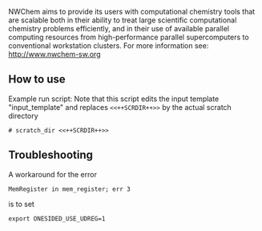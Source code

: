 NWChem aims to provide its users with computational chemistry tools that are
scalable both in their ability to treat large scientific computational
chemistry problems efficiently, and in their use of available parallel
computing resources from high-performance parallel supercomputers to
conventional workstation clusters.
For more information see: http://www.nwchem-sw.org


## How to use

Example run script:
Note that this script edits the input template "input_template" and replaces
``<<++SCRDIR++>>`` by the actual scratch directory
```
# scratch_dir <<++SCRDIR++>>
```

## Troubleshooting
A workaround for the error
```
MemRegister in mem_register; err 3
```
is to set
```
export ONESIDED_USE_UDREG=1
```
